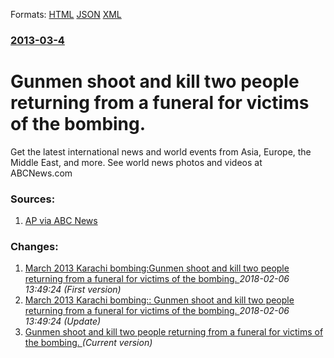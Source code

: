 
Formats: [HTML](/news/2013/03/4/gunmen-shoot-and-kill-two-people-returning-from-a-funeral-for-victims-of-the-bombing.html)  [JSON](/news/2013/03/4/gunmen-shoot-and-kill-two-people-returning-from-a-funeral-for-victims-of-the-bombing.json)  [XML](/news/2013/03/4/gunmen-shoot-and-kill-two-people-returning-from-a-funeral-for-victims-of-the-bombing.xml)  

### [2013-03-4](/news/2013/03/4/index.md)

##### 
# Gunmen shoot and kill two people returning from a funeral for victims of the bombing. 

Get the latest international news and world events from Asia, Europe, the Middle East, and more. See world news photos and videos at ABCNews.com


### Sources:

1. [AP via ABC News](http://abcnews.go.com/International/wireStory/officials-bomb-kills-southern-pakistan-18641548)

### Changes:

1. [March 2013 Karachi bombing:Gunmen shoot and kill two people returning from a funeral for victims of the bombing. ](/news/2013/03/4/march-2013-karachi-bombing-pgunmen-shoot-and-kill-two-people-returning-from-a-funeral-for-victims-of-the-bombing.md) _2018-02-06 13:49:24 (First version)_
2. [March 2013 Karachi bombing:: Gunmen shoot and kill two people returning from a funeral for victims of the bombing. ](/news/2013/03/4/march-2013-karachi-bombing-gunmen-shoot-and-kill-two-people-returning-from-a-funeral-for-victims-of-the-bombing.md) _2018-02-06 13:49:24 (Update)_
2. [Gunmen shoot and kill two people returning from a funeral for victims of the bombing. ](/news/2013/03/4/gunmen-shoot-and-kill-two-people-returning-from-a-funeral-for-victims-of-the-bombing.md) _(Current version)_
